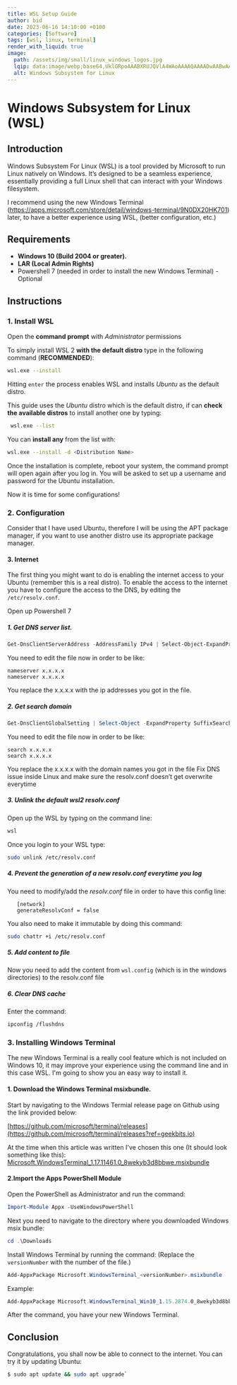 ```yaml
---
title: WSL Setup Guide
author: bid 
date: 2023-06-16 14:10:00 +0100
categories: [Software]
tags: [wsl, linux, terminal]
render_with_liquid: true 
image:
  path: /assets/img/small/linux_windows_logos.jpg
  lqip: data:image/webp;base64,UklGRpoAAABXRUJQVlA4WAoAAAAQAAAADwAABwAAQUxQSDIAAAARL0AmbZurmr57yyIiqE8oiG0bejIYEQTgqiDA9vqnsUSI6H+oAERp2HZ65qP/VIAWAFZQOCBCAAAA8AEAnQEqEAAIAAVAfCWkAALp8sF8rgRgAP7o9FDvMCkMde9PK7euH5M1m6VWoDXf2FkP3BqV0ZYbO6NA/VFIAAAA
  alt: Windows Subsystem for Linux 
---
```


#  Windows Subsystem for Linux (WSL)

## Introduction 
Windows Subsystem For Linux (WSL) is a tool provided by Microsoft to run Linux natively on Windows. It’s designed to be a seamless experience, essentially providing a full Linux shell that can interact with your Windows filesystem.

I recommend using the new Windows Terminal (https://apps.microsoft.com/store/detail/windows-terminal/9N0DX20HK701)  later, to have a better experience using WSL, (better configuration, etc.)


## Requirements
+ **Windows 10 (Build 2004 or greater).**
+ **LAR (Local Admin Rights)** 
+ Powershell 7 (needed in order to install the new Windows Terminal) - Optional

## Instructions

### 1. Install WSL
Open the **command prompt** with _Administrator_ permissions

To simply install WSL 2 **with the default distro** type in the following command (**RECOMMENDED**):

```bash 
wsl.exe --install
```

Hitting `enter` the process enables WSL and installs *Ubuntu* as the default distro.

This guide uses the *Ubuntu* distro which is the default distro, if can **check the available distros** to install another one by typing: 
 ```bash
  wsl.exe --list
``` 
 
 You can **install any** from the list with:
```bash
wsl.exe --install -d <Distribution Name>
```

Once the installation is complete, reboot your system, the command prompt will open again after you log in. You will be asked to set up a username and password for the Ubuntu installation.

Now it is time for some configurations!

### 2. Configuration


Consider that I have used Ubuntu, therefore I will be using the APT package manager, if you want to use another distro use its appropriate package manager.

#### 3. Internet
The first thing you might want to do is enabling the internet access to your Ubuntu (remember this is a real distro). To enable the access to the internet you have to configure the access to the DNS, by editing the `/etc/resolv.conf`.

Open up Powershell 7

##### 1.  Get DNS server list.

```powershell
Get-DnsClientServerAddress -AddressFamily IPv4 | Select-Object-ExpandProperty ServerAddresses > wsl.config 
```

You need to edit the file now in order to be like:
```
nameserver x.x.x.x
nameserver x.x.x.x
```
You replace the x.x.x.x with the ip addresses  you got in the file.
##### 2.  Get search domain
```powershell
Get-DnsClientGlobalSetting | Select-Object -ExpandProperty SuffixSearchList >> wsl.config
```

You need to edit the file now in order to be like: 
```
search x.x.x.x  
search x.x.x.x  
```

You replace the x.x.x.x with the domain names you got in the file
Fix DNS issue inside Linux and make sure the resolv.conf doesn’t get overwrite everytime


##### 3.  Unlink the default wsl2 resolv.conf
Open up the WSL by typing on the command line:
```bash
wsl
```
Once you login to your WSL type:
```bash
sudo unlink /etc/resolv.conf
```

##### 4.  Prevent the generation of a new resolv.conf everytime you log
   You need to modify/add the _resolv.conf_ file in order to have this config line:
```
   [network] 
   generateResolvConf = false
```
   You also need to make it immutable by doing this command:
```bash
sudo chattr +i /etc/resolv.conf
```

##### 5. Add content to file
Now you need to add the content from `wsl.config` (which is in the windows directories) to the resolv.conf file

##### 6. Clear DNS cache
Enter the command:
```bash
ipconfig /flushdns
```

### 3. Installing Windows Terminal
The new Windows Terminal is a really cool feature which is not included on Windows 10, it may improve your experience using the command line and in this case WSL. I'm going to show you an easy way to install it.
#### 1. Download the Windows Terminal msixbundle.

Start by navigating to the Windows Termial release page on Github using the link provided below:

[https://github.com/microsoft/terminal/releases](https://github.com/microsoft/terminal/releases?ref=geekbits.io)
 
 At the time when this article was written I've chosen this one (It should look something like this):
 [Microsoft.WindowsTerminal_1.17.11461.0_8wekyb3d8bbwe.msixbundle](https://github.com/microsoft/terminal/releases/download/v1.17.11461.0/Microsoft.WindowsTerminal_1.17.11461.0_8wekyb3d8bbwe.msixbundle)

#### 2.Import the Apps PowerShell Module
 Open the PowerShell as Administrator and run the command:

```powershell
Import-Module Appx -UseWindowsPowerShell
```

Next you need to navigate to the directory where you downloaded Windows
msix bundle:

```powershell
cd .\Downloads
```
Install Windows Terminal by running the command:
(Replace the `versionNumber` with the number of the file.)

```powershell
Add-AppxPackage Microsoft.WindowsTerminal_<versionNumber>.msixbundle
```

Example:
```powershell
Add-AppxPackage Microsoft.WindowsTerminal_Win10_1.15.2874.0_8wekyb3d8bbwe.msixbundle
```

After the command, you have your new Windows Terminal.

## Conclusion
Congratulations, you shall now be able to connect to the internet. You can try it by updating Ubuntu:

```bash
$ sudo apt update && sudo apt upgrade`
```



